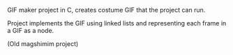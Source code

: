 GIF maker project in C, creates costume GIF that the project can run.

Project implements the GIF using linked lists and representing each frame in a GIF as a node.

(Old magshimim project)

